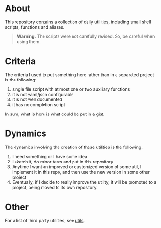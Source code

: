 # About

This repository contains a collection of daily utilities, including small shell scripts, functions and aliases.

> **Warning.** The scripts were not carefully revised. So, be careful when using them.

# Criteria

The criteria I used to put something here rather than in a separated project is the following:
1. single file script with at most one or two auxiliary functions
2. it is not yaml/json configurable
3. it is not well documented
4. it has no completion script

In sum, what is here is what could be put in a gist.

# Dynamics

The dynamics involving the creation of these utilities is the following:
1. I need something or I have some idea
2. I sketch it, do minor tests and put in this repository
3. Anytime I want an improved or customized version of some util, I implement it in this repo, and then use the new version in some other project
4. Eventually, if I decide to really improve the utility, it will be promoted to a project, being moved to its own repository.

# Other

For a list of third party utilities, see [utils](./utils.md).
